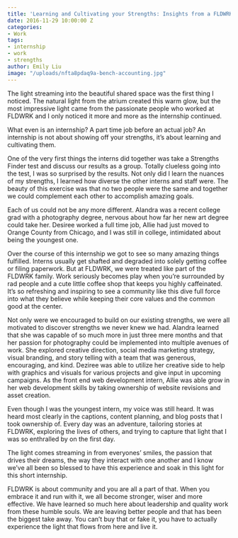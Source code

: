 ```yaml
---
title: 'Learning and Cultivating your Strengths: Insights from a FLDWRK Intern'
date: 2016-11-29 10:00:00 Z
categories:
- Work
tags:
- internship
- work
- strengths
author: Emily Liu
image: "/uploads/nfta8pdaq9a-bench-accounting.jpg"
---
```



The light streaming into the beautiful shared space was the first thing I noticed. The natural light from the atrium created this warm glow, but the most impressive light came from the passionate people who worked at FLDWRK and I only noticed it more and more as the internship continued.

What even is an internship? A part time job before an actual job? An internship is not about showing off your strengths, it’s about learning and cultivating them.

<!-- more -->

One of the very first things the interns did together was take a Strengths Finder test and discuss our results as a group. Totally clueless going into the test, I was so surprised by the results. Not only did I learn the nuances of my strengths, I learned how diverse the other interns and staff were. The beauty of this exercise was that no two people were the same and together we could complement each other to accomplish amazing goals.

Each of us could not be any more different. Alandra was a recent college grad with a photography degree, nervous about how far her new art degree could take her. Desiree worked a full time job, Allie had just moved to Orange County from Chicago, and I was still in college, intimidated about being the youngest one.

Over the course of this internship we got to see so many amazing things fulfilled. Interns usually get shafted and degraded into solely getting coffee or filing paperwork. But at FLDWRK, we were treated like part of the FLDWRK family. Work seriously becomes play when you’re surrounded by rad people and a cute little coffee shop that keeps you highly caffeinated. It’s so refreshing and inspiring to see a community like this dive full force into what they believe while keeping their core values and the common good at the center.

Not only were we encouraged to build on our existing strengths, we were all motivated to discover strengths we never knew we had. Alandra learned that she was capable of so much more in just three mere months and that her passion for photography could be implemented into multiple avenues of work. She explored creative direction, social media marketing strategy, visual branding, and story telling with a team that was generous, encouraging, and kind. Deziree was able to utilize her creative side to help with graphics and visuals for various projects and give input in upcoming campaigns. As the front end web development intern, Allie was able grow in her web development skills by taking ownership of website revisions and asset creation. 

Even though I was the youngest intern, my voice was still heard. It was heard most clearly in the captions, content planning, and blog posts that I took ownership of. Every day was an adventure, tailoring stories at FLDWRK, exploring the lives of others, and trying to capture that light that I was so enthralled by on the first day.

The light comes streaming in from everyones’ smiles, the passion that drives their dreams, the way they interact with one another and I know we’ve all been so blessed to have this experience and soak in this light for this short internship.

FLDWRK is about community and you are all a part of that. When you embrace it and run with it, we all become stronger, wiser and more effective. We have learned so much here about leadership and quality work from these humble souls. We are leaving better people and that has been the biggest take away. You can’t buy that or fake it, you have to actually experience the light that flows from here and live it.